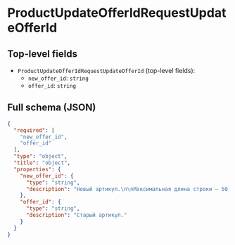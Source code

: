 # ProductUpdateOfferIdRequestUpdateOfferId

## Top-level fields
- `ProductUpdateOfferIdRequestUpdateOfferId` (top-level fields):
  - `new_offer_id`: `string`
  - `offer_id`: `string`

## Full schema (JSON)
```json
{
  "required": [
    "new_offer_id",
    "offer_id"
  ],
  "type": "object",
  "title": "object",
  "properties": {
    "new_offer_id": {
      "type": "string",
      "description": "Новый артикул.\n\nМаксимальная длина строки — 50 символов.\n"
    },
    "offer_id": {
      "type": "string",
      "description": "Старый артикул."
    }
  }
}
```
